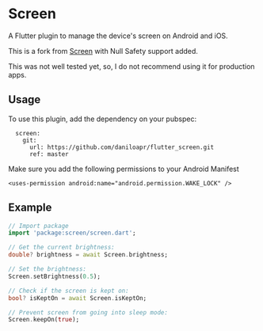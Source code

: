 # Screen
A Flutter plugin to manage the device's screen on Android and iOS.

This is a fork from [Screen](https://github.com/clovisnicolas/flutter_screen) with Null Safety support added.

This was not well tested yet, so, I do not recommend using it for production apps.

## Usage
To use this plugin, add the dependency on your pubspec:

```
  screen:
    git:
      url: https://github.com/daniloapr/flutter_screen.git
      ref: master
```

Make sure you add the following permissions to your Android Manifest
```
<uses-permission android:name="android.permission.WAKE_LOCK" />
```

## Example
``` dart
// Import package
import 'package:screen/screen.dart';

// Get the current brightness:
double? brightness = await Screen.brightness;

// Set the brightness:
Screen.setBrightness(0.5);

// Check if the screen is kept on:
bool? isKeptOn = await Screen.isKeptOn;

// Prevent screen from going into sleep mode:
Screen.keepOn(true);
```
